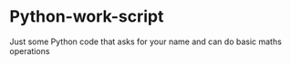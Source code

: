 # Python-work-script
Just some Python code that asks for your name and can do basic maths operations
